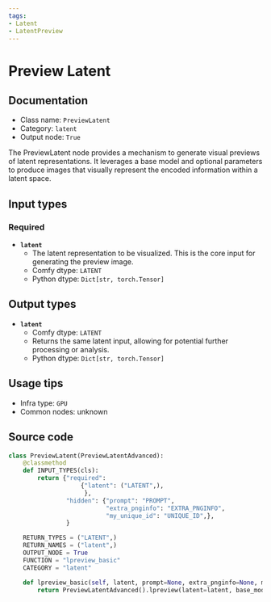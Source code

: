 ```yaml
---
tags:
- Latent
- LatentPreview
---
```


# Preview Latent
## Documentation
- Class name: `PreviewLatent`
- Category: `latent`
- Output node: `True`

The PreviewLatent node provides a mechanism to generate visual previews of latent representations. It leverages a base model and optional parameters to produce images that visually represent the encoded information within a latent space.
## Input types
### Required
- **`latent`**
    - The latent representation to be visualized. This is the core input for generating the preview image.
    - Comfy dtype: `LATENT`
    - Python dtype: `Dict[str, torch.Tensor]`
## Output types
- **`latent`**
    - Comfy dtype: `LATENT`
    - Returns the same latent input, allowing for potential further processing or analysis.
    - Python dtype: `Dict[str, torch.Tensor]`
## Usage tips
- Infra type: `GPU`
- Common nodes: unknown


## Source code
```python
class PreviewLatent(PreviewLatentAdvanced):
    @classmethod
    def INPUT_TYPES(cls):
        return {"required":
                    {"latent": ("LATENT",),
                     },
                "hidden": {"prompt": "PROMPT",
                           "extra_pnginfo": "EXTRA_PNGINFO",
                           "my_unique_id": "UNIQUE_ID",},
                }

    RETURN_TYPES = ("LATENT",)
    RETURN_NAMES = ("latent",)
    OUTPUT_NODE = True
    FUNCTION = "lpreview_basic"
    CATEGORY = "latent"

    def lpreview_basic(self, latent, prompt=None, extra_pnginfo=None, my_unique_id=None):
        return PreviewLatentAdvanced().lpreview(latent=latent, base_model="SD15", preview_method="auto", prompt=prompt, extra_pnginfo=extra_pnginfo, my_unique_id=my_unique_id)

```
